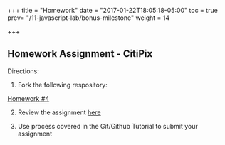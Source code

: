 +++
title = "Homework"
date = "2017-01-22T18:05:18-05:00"
toc = true
prev= "/11-javascript-lab/bonus-milestone"
weight = 14

+++

## Homework Assignment - CitiPix

Directions:

1) Fork the following respository:

[Homework #4](https://github.com/FEWD20170829/homework-04-citipix)

2. Review the assignment [here](https://github.com/FEWD20170829/homework-04-citipix/blob/master/README.md)

3. Use process covered in the Git/Github Tutorial to submit your assignment
